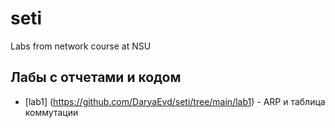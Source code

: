 # seti
Labs from network course at NSU


## Лабы с отчетами и кодом ##
- [lab1] (https://github.com/DaryaEvd/seti/tree/main/lab1) - ARP и таблица коммутации

